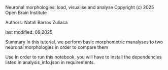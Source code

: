 Neuronal morphologies: load, visualise and analyse
Copyright (c) 2025 Open Brain Institute

Authors: Natali Barros Zuliaca

last modified: 09.2025

Summary
In this tutorial, we perform basic morphometric manalyses to two neuronal morphologies in order to compare them

Use
In order to run this notebook, you will have to install the dependencies listed in analysis_info.json in requirements.
